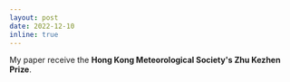 ```yaml
---
layout: post
date: 2022-12-10
inline: true
---
```




My paper receive the **Hong Kong Meteorological Society's Zhu Kezhen Prize**.


